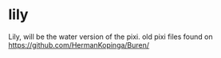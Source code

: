 # lily

Lily, will be the water version of the pixi. old pixi files found on https://github.com/HermanKopinga/Buren/



